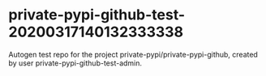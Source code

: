 # private-pypi-github-test-20200317140132333338
Autogen test repo for the project private-pypi/private-pypi-github, created by user private-pypi-github-test-admin.

